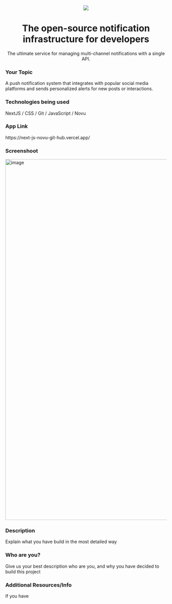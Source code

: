 <div align="center">
    <a href="https://connect.novu.co" target="_blank"><img src="https://user-images.githubusercontent.com/100117126/235352632-e3e22d9e-2c8b-43d3-a297-dd8fbd90fc56.png" /></a>
</div>

<h1 align="center">The open-source notification infrastructure for developers</h1>

<div align="center">
The ultimate service for managing multi-channel notifications with a single API.
</div>

<h3>Your Topic</h3>
<p>A push notification system that integrates with popular social media platforms and sends personalized alerts for new posts or interactions.</p>

<h3>Technologies being used</h3>
<p>NextJS / CSS / Git / JavaScript / Novu</p>

<h3>App Link</h3>
<p>https://next-js-novu-git-hub.vercel.app/</p>

<h3>Screenshoot</h3>

<img width="1128" alt="image" src="https://github.com/Astrodevil/GitAlert/assets/73425223/55ca0638-d079-4efb-afd5-f0b3c82c0f86">

<h3>Description</h3>
<p>Explain what you have build in the most detailed way</p>


<h3>Who are you?</h3>
<p>Give us your best description who are you, and why you have decided to build this project</p>

<h3>Additional Resources/Info</h3>
<p>If you have</p>
